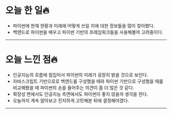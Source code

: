 # 오늘 한 일🔥

- 파이썬에 현재 현황과 미래에 어떻게 쓰일 지에 대한 정보들을 많이 찾아봤다.
- 백엔드로 파이썬을 배우고 파이썬 기반의 프레임워크들을 사용해볼까 고려중이다.

---

# 오늘 느낀 점🔥

- 인공지능의 흐름에 힘입어서 파이썬의 미래가 굉장히 밝을 것으로 보인다.
- 자바스크립트 기반으로로 백엔드를 구성했을 때와 파이썬 기반으로 구성했을 때를 비교해봤을 때 파이썬의 손을 들어주는 의견이 좀 더 많은 것 같다.
- 확장성 면에서도 인공지능 측면에서도 파이썬이 좋지 않을까 생각을 한다.
- 오늘까지 계속 알아보고 진지하게 고민해본 뒤에 결정해야겠다.

---
